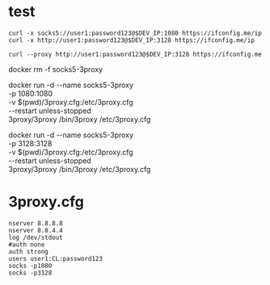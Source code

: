 # test

    curl -x socks5://user1:password123@$DEV_IP:1080 https://ifconfig.me/ip
    curl -x http://user1:password123@$DEV_IP:3128 https://ifconfig.me/ip

    curl --proxy http://user1:password123@$DEV_IP:3128 https://ifconfig.me

docker rm -f socks5-3proxy

docker run -d --name socks5-3proxy \
 -p 1080:1080 \
 -v $(pwd)/3proxy.cfg:/etc/3proxy.cfg \
 --restart unless-stopped \
 3proxy/3proxy /bin/3proxy /etc/3proxy.cfg

docker run -d --name socks5-3proxy \
 -p 3128:3128 \
 -v $(pwd)/3proxy.cfg:/etc/3proxy.cfg \
 --restart unless-stopped \
 3proxy/3proxy /bin/3proxy /etc/3proxy.cfg

# 3proxy.cfg

    nserver 8.8.8.8
    nserver 8.8.4.4
    log /dev/stdout
    #auth none
    auth strong
    users user1:CL:password123
    socks -p1080
    socks -p3128
